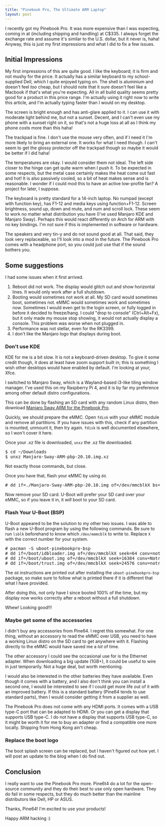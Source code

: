 ```yaml
---
title: "Pinebook Pro, The Ultimate ARM Laptop"
layout: post
---
```


I recently got my Pinebook Pro.
It was more expensive than I was expecting, coming in at (including shipping and handling) at C$335.
I always forget the exchange rate and assume it's similar to the U.S. dollar, but it never is, haha!
Anyway, this is just my first impressions and what I did to fix a few issues.

## Initial Impressions

My first impressions of this are quite good.
I like the keyboard; it is firm and not mushy for the price.
It actually has a similar keyboard to my school-supplied Dell, which I quite enjoyed typing on.
The shell is aluminium and doesn't feel *too* cheap, but I should note that it sure doesn't feel like a Macbook if that's what you're expecting.
All in all build quality seems pretty good for a product in this price range.
I'm actually using it right now to write this article, and I'm actually typing faster than I would on my desktop.

The screen is bright enough and has anti-glare applied to it. I can use it with moderate light behind me, but not a sunset. Decent, and I can't even use my phone with a sunset right on it, so that's not a huge loss at all as I think my phone costs more than this haha!

The trackpad is fine.
I don't use the mouse very often, and if I need it I'm more likely to bring an external one.
It works for what I need though.
I can't seem to get the glossy protector off the trackpad though so maybe it would be better if I did haha!

The temperatures are okay. I would consider them not ideal.
The left side closer to the hinge can get quite warm when I push it.
To be expected in some respects, but the metal case certainly makes the heat come out fast and hot!
It is also passively cooled, so a bit of heat makes sense and is reasonable.
I wonder if I could mod this to have an active low-profile fan?
A project for later, I suppose.

The keyboard is pretty standard for a 14-inch laptop.
No numpad (except with function key), has F1-12 and media keys using function+F1-12.
Screen brightness, sound up, down and mute, and num and scroll lock.
These seem to work no matter what distribution you have (I've used Manjaro KDE and Manjaro Sway).
Perhaps this would react differently on Arch for ARM with no key bindings.
I'm not sure if this is implemented in software or hardware.

The speakers and very tin-y and do not sound good at all.
That said, they look very replaceable, so I'll look into a mod in the future.
The Pinebook Pro comes with a headphone port, so you could just use that if the sound bothers you.

## Some suggestions

I had some issues when it first arrived.

1. Reboot did not work. The display would glitch out and show horizontal lines. It would only work after a full shutdown.
2. Booting would sometimes not work at all. My SD card would sometimes boot, sometimes not. eMMC would sometimes work and sometimes now. Sometimes I would even get to the login screen, or fully logged in before it decided to freeze/hang. I could "drop to console" (Ctrl+Alt+Fx), but it only made my mouse stop showing, it would not actually display a console. This problem was worse when not plugged in.
3. Performance was not stellar, even for the RK3399.
4. I don't like the Manjaro logo that displays during boot.

### Don't use KDE

KDE for me is a bit slow.
It is not a keyboard-driven desktop.
To give it some credit though, it does at least have zoom support built in; this is something I wish other desktops would have enabled by default.
I'm looking at your, Xfce.

I switched to Manjaro Sway, which is a Wayland-based i3-like tiling window manager.
I've used this on my Raspberry Pi 4, and it is by far my preference among other default distro configurations.

This can be done by flashing an SD card with any random Linux distro, then download [Manjaro Sway ARM for the Pinebook Pro]().

Quickly, we should prepare the eMMC. Open `fdisk` with your eMMC module and remove all partitions.
If you have issues with this, check if any partition is mounted, unmount it, then try again. 
`fdisk` is well documented elsewhere, so I won't cover it here.

Once your .xz file is downloaded, `unxz` the .xz file downloaded.

<pre class="terminal">
$ cd ~/Downloads
$ unxz Manjaro-Sway-ARM-pbp-20.10.img.xz
</pre>

Not exactly those commands, but close.

Once you have that, flash your eMMC by using `dd`.

<pre class="terminal">
# dd if=./Manjaro-Sway-ARM-pbp-20.10.img of=/dev/mmcblkX bs=1M conv=fsync
</pre>

Now remove your SD card.
U-Boot will prefer your SD card over your eMMC, so if you leave it in, it *will* boot to your SD card.

### Flash Your U-Boot (BSP)

U-Boot appeared to be the solution to my other two issues.
I was able to flash a new U-Boot program by using the following commands.
Be sure to run `lsblk` beforehand to know which `/dev/emmcblk` to write to.
Replace `X` with the correct number for your system.

<pre class="terminal">
# pacman -S uboot-pinebookpro-bsp
# dd if=/boot/idbloader.img of=/dev/mmcblkX seek=64 conv=notrunc
# dd if=/boot/uboot.img of=/dev/mmcblkX seek=16384 conv=Notrunc
# dd if=/boot/trust.img of=/dev/mmcblkX seek=24576 conv=notrunc
</pre>

The `dd` instructions are printed out after installing the `uboot-pinebookpro-bsp` package, so make sure to follow what is printed there if it is different that what I have provided.

After doing this, not only have I since booted 100% of the time,
but my display now works correctly after a reboot without a full shutdown.

Whew! Looking good!!!

### Maybe get some of the accessories

I didn't buy any accessories from Pine64.
I regret this somewhat.
For one thing, without an accessory to read the eMMC over USB, you need to have a working Linux distro on the SD card to get anywhere with it.
Flashing directly to the eMMC would have saved me a *lot* of time.

The other accessory I could see the occasional use for is the Ethernet adapter.
When downloading a big update (1GB+), it could be useful to wire in just temporarily.
Not a huge deal, but worth mentioning.

I would also be interested in the other batteries they have available.
Even though it comes with a battery, and I also don't think you can install a second one, I would be interested to see if I could get more life out of it with an improved battery.
If this is a standard battery (Pine64 tends to use standard parts), then I would consider getting it from a supplier as well.

The Pinebook Pro does not come with any HDMI ports.
It comes with a USB type-C port that can be adapted to HDMI.
Or you can get a display that supports USB type-C.
I do not have a display that supports USB type-C, so it might be worth it for me to buy an adapter or find a compatible one more locally.
Shipping from Hong Kong ain't cheap.

### Replace the boot logo

The boot splash screen can be replaced, but I haven't figured out how yet.
I will post an update to the blog when I do find out.

## Conclusion

I really want to use the Pinebook Pro more.
Pine6t4 do a lot for the open-source community and they do their best to use only open hardware.
They do fail in some respects, but they do much better than the mainline distributors like Dell, HP or ASUS.

Thanks, Pine64! I'm excited to use your products!

Happy ARM hacking :)
